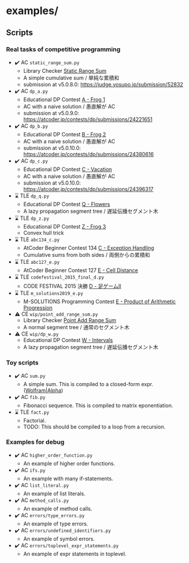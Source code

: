 # examples/

## Scripts

### Real tasks of competitive programming

-   :heavy_check_mark: AC `static_range_sum.py`
    -   Library Checker [Static Range Sum](https://judge.yosupo.jp/problem/static_range_sum)
    -   A simple cumulative sum / 単純な累積和
    -   submission at v5.0.8.0: <https://judge.yosupo.jp/submission/52832>
-   :heavy_check_mark: AC `dp_a.py`
    -   Educational DP Contest [A - Frog 1](https://atcoder.jp/contests/dp/tasks/dp_a)
    -   AC with a naive solution / 愚直解が AC
    -   submission at v5.0.9.0: <https://atcoder.jp/contests/dp/submissions/24221651>
-   :heavy_check_mark: AC `dp_b.py`
    -   Educational DP Contest [B - Frog 2](https://atcoder.jp/contests/dp/tasks/dp_b)
    -   AC with a naive solution / 愚直解が AC
    -   submission at v5.0.10.0: <https://atcoder.jp/contests/dp/submissions/24380616>
-   :heavy_check_mark: AC `dp_c.py`
    -   Educational DP Contest [C - Vacation](https://atcoder.jp/contests/dp/tasks/dp_c)
    -   AC with a naive solution / 愚直解が AC
    -   submission at v5.0.10.0: <https://atcoder.jp/contests/dp/submissions/24396317>
-   :hourglass: TLE `dp_q.py`
    -   Educational DP Contest [Q - Flowers](https://atcoder.jp/contests/dp/tasks/dp_q)
    -   A lazy propagation segment tree / 遅延伝播セグメント木
-   :hourglass: TLE `dp_z.py`
    -   Educational DP Contest [Z - Frog 3](https://atcoder.jp/contests/dp/tasks/dp_z)
    -   Convex hull trick
-   :hourglass: TLE `abc134_c.py`
    -   AtCoder Beginner Contest 134 [C - Exception Handling](https://atcoder.jp/contests/abc134/tasks/abc134_c)
    -   Cumulative sums from both sides / 両側からの累積和
-   :hourglass: TLE `abc127_e.py`
    -   AtCoder Beginner Contest 127 [E - Cell Distance](https://atcoder.jp/contests/abc127/tasks/abc127_e)
-   :hourglass: TLE `codefestival_2015_final_d.py`
    -   CODE FESTIVAL 2015 決勝 [D - 足ゲームII](https://atcoder.jp/contests/code-festival-2015-final-open/tasks/codefestival_2015_final_d)
-   :hourglass: TLE `m_solutions2019_e.py`
    -   M-SOLUTIONS Programming Contest [E - Product of Arithmetic Progression](https://atcoder.jp/contests/m-solutions2019/tasks/m_solutions2019_e?lang=ja)
-   :warning: CE `wip/point_add_range_sum.py`
    -   Library Checker [Point Add Range Sum](https://judge.yosupo.jp/problem/point_add_range_sum)
    -   A normal segment tree / 通常のセグメント木
-   :warning: CE `wip/dp_w.py`
    -   Educational DP Contest [W - Intervals](https://atcoder.jp/contests/dp/tasks/dp_w)
    -   A lazy propagation segment tree / 遅延伝播セグメント木

### Toy scripts

-   :heavy_check_mark: AC `sum.py`
    -   A simple sum. This is compiled to a closed-form expr. ([Wolfram&#124;Alpha](https://www.wolframalpha.com/input/?i=%5Csum_x%5E%7Bn+-+1%7D+%28ax+%2B+b%29))
-   :heavy_check_mark: AC `fib.py`
    -   Fibonacci sequence. This is compiled to matrix eponentiation.
-   :hourglass: TLE `fact.py`
    -   Factorial.
    -   TODO: This should be compiled to a loop from a recursion.

### Examples for debug

-   :heavy_check_mark: AC `higher_order_function.py`
    -   An example of higher order functions.
-   :heavy_check_mark: AC `ifs.py`
    -   An example with many if-statements.
-   :heavy_check_mark: AC `list_literal.py`
    -   An example of list literals.
-   :heavy_check_mark: AC `method_calls.py`
    -   An example of method calls.
-   :heavy_check_mark: AC `errors/type_errors.py`
    -   An example of type errors.
-   :heavy_check_mark: AC `errors/undefined_identifiers.py`
    -   An example of symbol errors.
-   :heavy_check_mark: AC `errors/toplevel_expr_statements.py`
    -   An example of expr statements in toplevel.
